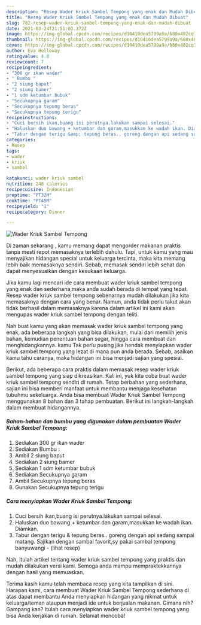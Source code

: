 ```yaml
---
description: "Resep Wader Kriuk Sambel Tempong yang enak dan Mudah Dibuat"
title: "Resep Wader Kriuk Sambel Tempong yang enak dan Mudah Dibuat"
slug: 782-resep-wader-kriuk-sambel-tempong-yang-enak-dan-mudah-dibuat
date: 2021-03-24T21:51:03.372Z
image: https://img-global.cpcdn.com/recipes/d10410dea5799a9a/680x482cq70/wader-kriuk-sambel-tempong-foto-resep-utama.jpg
thumbnail: https://img-global.cpcdn.com/recipes/d10410dea5799a9a/680x482cq70/wader-kriuk-sambel-tempong-foto-resep-utama.jpg
cover: https://img-global.cpcdn.com/recipes/d10410dea5799a9a/680x482cq70/wader-kriuk-sambel-tempong-foto-resep-utama.jpg
author: Eva Holloway
ratingvalue: 4.8
reviewcount: 7
recipeingredient:
- "300 gr ikan wader"
- " Bumbu "
- "2 siung baput"
- "2 siung bamer"
- "1 sdm ketumbar bubuk"
- "Secukupnya garam"
- "Secukupnya tepung beras"
- "Secukupnya tepung terigu"
recipeinstructions:
- "Cuci bersih ikan,buang isi perutnya.lakukan sampai selesai."
- "Haluskan duo bawang + ketumbar dan garam,masukkan ke wadah ikan. Diamkan."
- "Tabur dengan terigu &amp; tepung beras.. goreng dengan api sedang sampai matang. Sajikan dengan sambal favorit,sy pakai sambal tempong banyuwangi           (lihat resep)"
categories:
- Resep
tags:
- wader
- kriuk
- sambel

katakunci: wader kriuk sambel 
nutrition: 248 calories
recipecuisine: Indonesian
preptime: "PT32M"
cooktime: "PT49M"
recipeyield: "1"
recipecategory: Dinner

---
```



![Wader Kriuk Sambel Tempong](https://img-global.cpcdn.com/recipes/d10410dea5799a9a/680x482cq70/wader-kriuk-sambel-tempong-foto-resep-utama.jpg)

Di zaman  sekarang , kamu memang dapat mengorder makanan praktis tanpa mesti repot memasaknya terlebih dahulu. Tapi, untuk kamu yang mau menyajikan hidangan special untuk keluarga tercinta, maka kita memang lebih baik memasaknya sendiri. Sebab, memasak sendiri lebih sehat dan dapat menyesuaikan dengan kesukaan keluarga.

Jika kamu lagi mencari ide cara membuat wader kriuk sambel tempong yang enak dan sederhana,maka anda sudah berada di tempat yang tepat. Resep wader kriuk sambel tempong  sebenarnya mudah dilakukan jika kita memasaknya dengan cara yang benar. Namun, anda tidak perlu takut akan tidak berhasil dalam memasaknya 
karena dalam artikel ini kami akan mengupas wader kriuk sambel tempong dengan teliti.  



Nah buat kamu yang akan memasak wader kriuk sambel tempong yang enak, ada beberapa langkah yang bisa dilakukan, mulai dari memilih jenis bahan, kemudian penentuan bahan segar, hingga cara membuat dan menghidangkannya. kamu Tak perlu pusing jika hendak menyiapkan wader kriuk sambel tempong yang lezat di mana pun anda berada. Sebab, asalkan kamu  tahu caranya, maka hidangan ini bisa menjadi sajian yang spesial.

Berikut, ada beberapa cara praktis  dalam memasak resep wader kriuk sambel tempong yang siap dikreasikan. Kali ini, yuk kita coba buat wader kriuk sambel tempong sendiri di rumah. Tetap berbahan yang sederhana, sajian ini bisa memberi manfaat untuk membantu menjaga kesehatan tubuhmu sekeluarga. Anda bisa membuat Wader Kriuk Sambel Tempong menggunakan 8 bahan dan 3 tahap pembuatan. Berikut ini langkah-langkah dalam membuat hidangannya.

<!--inarticleads1-->

##### Bahan-bahan dan bumbu yang digunakan dalam pembuatan Wader Kriuk Sambel Tempong:

1. Sediakan 300 gr ikan wader
1. Sediakan  Bumbu :
1. Ambil 2 siung baput
1. Sediakan 2 siung bamer
1. Sediakan 1 sdm ketumbar bubuk
1. Sediakan Secukupnya garam
1. Ambil Secukupnya tepung beras
1. Gunakan Secukupnya tepung terigu




<!--inarticleads2-->

##### Cara menyiapkan Wader Kriuk Sambel Tempong:

1. Cuci bersih ikan,buang isi perutnya.lakukan sampai selesai.
1. Haluskan duo bawang + ketumbar dan garam,masukkan ke wadah ikan. Diamkan.
1. Tabur dengan terigu &amp; tepung beras.. goreng dengan api sedang sampai matang. Sajikan dengan sambal favorit,sy pakai sambal tempong banyuwangi -           (lihat resep)




Nah, itulah artikel tentang  wader kriuk sambel tempong  yang praktis dan mudah dilakukan versi kami. Semoga anda mampu mempraktekkannya dengan hasil yang memuaskan. 

Terima kasih kamu telah membaca resep yang kita tampilkan di sini. Harapan kami, cara membuat  Wader Kriuk Sambel Tempong sederhana di atas dapat membantu Anda menyiapkan hidangan yang nikmat untuk keluarga/teman ataupun menjadi ide untuk berjualan makanan. Gimana nih? Gampang kan? Itulah cara menyiapkan wader kriuk sambel tempong yang bisa Anda kerjakan di rumah. Selamat mencoba!

